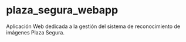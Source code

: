 # plaza_segura_webapp
Aplicación Web dedicada a la gestión del sistema de reconocimiento de imágenes Plaza Segura. 
